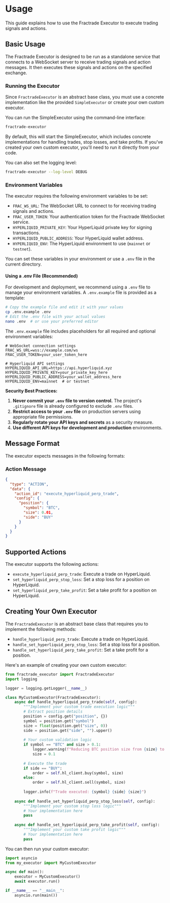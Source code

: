 # Usage

This guide explains how to use the Fractrade Executor to execute trading signals and actions.

## Basic Usage

The Fractrade Executor is designed to be run as a standalone service that connects to a WebSocket server to receive trading signals and action messages. It then executes these signals and actions on the specified exchange.

### Running the Executor

Since `FractradeExecutor` is an abstract base class, you must use a concrete implementation like the provided `SimpleExecutor` or create your own custom executor.

You can run the SimpleExecutor using the command-line interface:

```bash
fractrade-executor
```

By default, this will start the SimpleExecutor, which includes concrete implementations for handling trades, stop losses, and take profits. If you've created your own custom executor, you'll need to run it directly from your code.

You can also set the logging level:

```bash
fractrade-executor --log-level DEBUG
```

### Environment Variables

The executor requires the following environment variables to be set:

- `FRAC_WS_URL`: The WebSocket URL to connect to for receiving trading signals and actions.
- `FRAC_USER_TOKEN`: Your authentication token for the Fractrade WebSocket service.
- `HYPERLIQUID_PRIVATE_KEY`: Your HyperLiquid private key for signing transactions.
- `HYPERLIQUID_PUBLIC_ADDRESS`: Your HyperLiquid wallet address.
- `HYPERLIQUID_ENV`: The HyperLiquid environment to use (`mainnet` or `testnet`).

You can set these variables in your environment or use a `.env` file in the current directory.

#### Using a .env File (Recommended)

For development and deployment, we recommend using a `.env` file to manage your environment variables. A `.env.example` file is provided as a template:

```bash
# Copy the example file and edit it with your values
cp .env.example .env
# Edit the .env file with your actual values
nano .env  # or use your preferred editor
```

The `.env.example` file includes placeholders for all required and optional environment variables:

```
# WebSocket connection settings
FRAC_WS_URL=wss://example.com/ws
FRAC_USER_TOKEN=your_user_token_here

# Hyperliquid API settings
HYPERLIQUID_API_URL=https://api.hyperliquid.xyz
HYPERLIQUID_PRIVATE_KEY=your_private_key_here
HYPERLIQUID_PUBLIC_ADDRESS=your_wallet_address_here
HYPERLIQUID_ENV=mainnet  # or testnet
```

**Security Best Practices:**

1. **Never commit your `.env` file to version control.** The project's `.gitignore` file is already configured to exclude `.env` files.
2. **Restrict access to your `.env` file** on production servers using appropriate file permissions.
3. **Regularly rotate your API keys and secrets** as a security measure.
4. **Use different API keys for development and production** environments.

## Message Format

The executor expects messages in the following formats:

### Action Message

```json
{
  "type": "ACTION",
  "data": {
    "action_id": "execute_hyperliquid_perp_trade",
    "config": {
      "position": {
        "symbol": "BTC",
        "size": 0.01,
        "side": "BUY"
      }
    }
  }
}
```

## Supported Actions

The executor supports the following actions:

- `execute_hyperliquid_perp_trade`: Execute a trade on HyperLiquid.
- `set_hyperliquid_perp_stop_loss`: Set a stop loss for a position on HyperLiquid.
- `set_hyperliquid_perp_take_profit`: Set a take profit for a position on HyperLiquid.

## Creating Your Own Executor

The `FractradeExecutor` is an abstract base class that requires you to implement the following methods:

- `handle_hyperliquid_perp_trade`: Execute a trade on HyperLiquid.
- `handle_set_hyperliquid_perp_stop_loss`: Set a stop loss for a position.
- `handle_set_hyperliquid_perp_take_profit`: Set a take profit for a position.

Here's an example of creating your own custom executor:

```python
from fractrade_executor import FractradeExecutor
import logging

logger = logging.getLogger(__name__)

class MyCustomExecutor(FractradeExecutor):
    async def handle_hyperliquid_perp_trade(self, config):
        """Implement your custom trade execution logic"""
        # Extract position details
        position = config.get("position", {})
        symbol = position.get("symbol")
        size = float(position.get("size", 0))
        side = position.get("side", "").upper()
        
        # Your custom validation logic
        if symbol == "BTC" and size > 0.1:
            logger.warning(f"Reducing BTC position size from {size} to 0.1")
            size = 0.1
        
        # Execute the trade
        if side == "BUY":
            order = self.hl_client.buy(symbol, size)
        else:
            order = self.hl_client.sell(symbol, size)
        
        logger.info(f"Trade executed: {symbol} {side} {size}")
        
    async def handle_set_hyperliquid_perp_stop_loss(self, config):
        """Implement your custom stop loss logic"""
        # Your implementation here
        pass
        
    async def handle_set_hyperliquid_perp_take_profit(self, config):
        """Implement your custom take profit logic"""
        # Your implementation here
        pass
```

You can then run your custom executor:

```python
import asyncio
from my_executor import MyCustomExecutor

async def main():
    executor = MyCustomExecutor()
    await executor.run()

if __name__ == "__main__":
    asyncio.run(main()) 